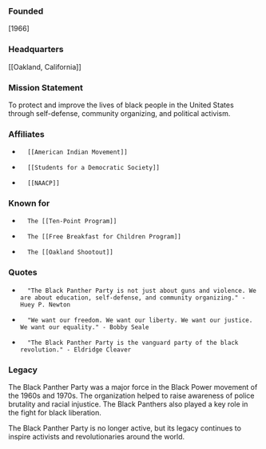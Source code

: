 
### Founded
[1966]

### Headquarters
[[Oakland, California]]

### Mission Statement
To protect and improve the lives of black people in the United States through self-defense, community organizing, and political activism.

### Affiliates
* 		[[American Indian Movement]]
* 		[[Students for a Democratic Society]]
* 		[[NAACP]]

### Known for
* 		The [[Ten-Point Program]]
* 		The [[Free Breakfast for Children Program]]
* 		The [[Oakland Shootout]]

### Quotes
* 		"The Black Panther Party is not just about guns and violence. We are about education, self-defense, and community organizing." - Huey P. Newton
* 		"We want our freedom. We want our liberty. We want our justice. We want our equality." - Bobby Seale
* 		"The Black Panther Party is the vanguard party of the black revolution." - Eldridge Cleaver

### Legacy
The Black Panther Party was a major force in the Black Power movement of the 1960s and 1970s. The organization helped to raise awareness of police brutality and racial injustice. The Black Panthers also played a key role in the fight for black liberation.

The Black Panther Party is no longer active, but its legacy continues to inspire activists and revolutionaries around the world.
